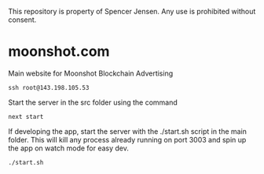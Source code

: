 This repository is property of Spencer Jensen. Any use is prohibited without consent.

# moonshot.com
Main website for Moonshot Blockchain Advertising

```
ssh root@143.198.105.53
```


Start the server in the src folder using the command
```
next start
```

If developing the app, start the server with the ./start.sh script in the main folder. This will kill any process already running on port 3003 and spin up the app on watch mode for easy dev. 
```
./start.sh
```
